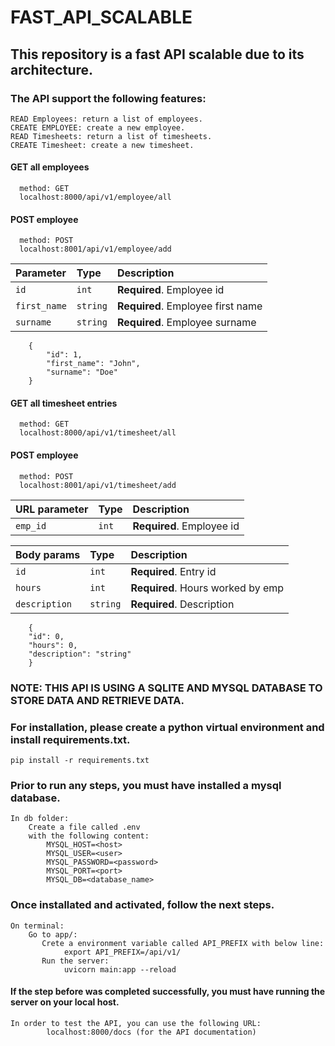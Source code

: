 # FAST_API_SCALABLE

## This repository is a fast API scalable due to its architecture.

### The API support the following features:
    READ Employees: return a list of employees.
    CREATE EMPLOYEE: create a new employee.
    READ Timesheets: return a list of timesheets.
    CREATE Timesheet: create a new timesheet.

#### GET all employees
```http
  method: GET
  localhost:8000/api/v1/employee/all
```

#### POST employee
```http
  method: POST
  localhost:8001/api/v1/employee/add
```

| Parameter      | Type     | Description                         |
| :------------- | :------- | :---------------------------------  |
| `id`           | `int`    | **Required**. Employee id           |
| `first_name`   | `string` | **Required**. Employee first name   |
| `surname`      | `string` | **Required**. Employee surname      |

```http
    {
        "id": 1,
        "first_name": "John",
        "surname": "Doe"
    }
```

#### GET all timesheet entries
```http
  method: GET
  localhost:8000/api/v1/timesheet/all
```

#### POST employee
```http
  method: POST
  localhost:8001/api/v1/timesheet/add
```

| URL parameter  | Type     | Description                         |
| :------------- | :------- | :---------------------------------  |
| `emp_id`       | `int`    | **Required**. Employee id           |


| Body params    | Type     | Description                         |
| :------------- | :------- | :---------------------------------  |
| `id`           | `int`    | **Required**. Entry id              |
| `hours`        | `int`    | **Required**. Hours worked by emp   |
| `description`  | `string` | **Required**. Description           |


```http
    {
    "id": 0,
    "hours": 0,
    "description": "string"
    }
```

### NOTE: THIS API IS USING A SQLITE AND MYSQL DATABASE TO STORE DATA AND RETRIEVE DATA.

### For installation, please create a python virtual environment and install requirements.txt.

    pip install -r requirements.txt

### Prior to run any steps, you must have installed a mysql database.

    In db folder:
        Create a file called .env
        with the following content:
            MYSQL_HOST=<host>
            MYSQL_USER=<user>
            MYSQL_PASSWORD=<password>
            MYSQL_PORT=<port>
            MYSQL_DB=<database_name>

### Once installated and activated, follow the next steps.
    On terminal:
        Go to app/:
           Crete a environment variable called API_PREFIX with below line:
                export API_PREFIX=/api/v1/
           Run the server:
                uvicorn main:app --reload


#### If the step before was completed successfully, you must have running the server on your local host.

    In order to test the API, you can use the following URL:
            localhost:8000/docs (for the API documentation)
